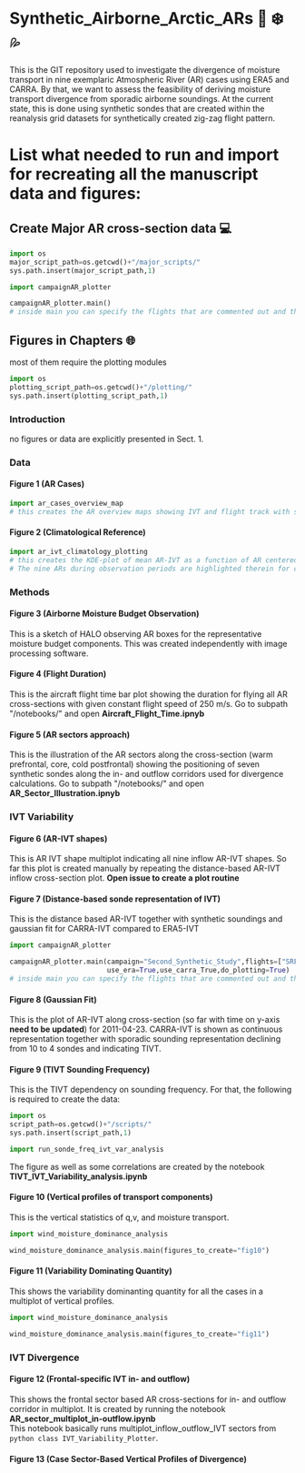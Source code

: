 # Synthetic_Airborne_Arctic_ARs 🌊 ❄️ 💦
This is the GIT repository used to investigate the divergence of moisture transport in nine exemplaric Atmospheric River (AR) cases using ERA5 and CARRA. By that, we want to assess the feasibility of deriving moisture transport divergence from sporadic airborne soundings. At the current state, this is done using synthetic sondes that are created within the reanalysis grid datasets for synthetically created zig-zag flight pattern.
 
# List what needed to run and import for recreating all the manuscript data and figures:
## Create Major AR cross-section data 💻
```python 
import os 
major_script_path=os.getcwd()+"/major_scripts/"
sys.path.insert(major_script_path,1)

import campaignAR_plotter

campaignAR_plotter.main()
# inside main you can specify the flights that are commented out and the subcampaign for variable campaign_name
```

## Figures in Chapters 🌐
most of them require the plotting modules
```python 
import os 
plotting_script_path=os.getcwd()+"/plotting/"
sys.path.insert(plotting_script_path,1)
```
### Introduction
no figures or data are explicitly presented in Sect. 1.
### Data
#### Figure 1 (AR Cases) 
```python 
import ar_cases_overview_map
# this creates the AR overview maps showing IVT and flight track with sea-ice edge and isobars for all nine AR events
```
#### Figure 2 (Climatological Reference)
```python 
import ar_ivt_climatology_plotting
# this creates the KDE-plot of mean AR-IVT as a function of AR centered latitude (long-time series 1979-2020).
# The nine ARs during observation periods are highlighted therein for climalogical framing.
```
### Methods
#### Figure 3 (Airborne Moisture Budget Observation)
This is a sketch of HALO observing AR boxes for the representative moisture budget components. This was created independently with image processing software.
#### Figure 4 (Flight Duration)
This is the aircraft flight time bar plot showing the duration for flying all AR cross-sections with given constant flight speed of 250 m/s.
Go to subpath "/notebooks/"
and open **Aircraft_Flight_Time.ipnyb**
#### Figure 5 (AR sectors approach)
This is the illustration of the AR sectors along the cross-section (warm prefrontal, core, cold postfrontal)
showing the positioning of seven synthetic sondes along the in- and outflow corridors used for divergence calculations. 
Go to subpath "/notebooks/" and open **AR_Sector_Illustration.ipnyb**
### IVT Variability
#### Figure 6 (AR-IVT shapes)
This is AR IVT shape multiplot indicating all nine inflow AR-IVT shapes. 
So far this plot is created manually by repeating the distance-based AR-IVT inflow cross-section plot. **Open issue to create a plot routine**
#### Figure 7 (Distance-based sonde representation of IVT)
This is the distance based AR-IVT together with synthetic soundings and gaussian fit for CARRA-IVT compared to ERA5-IVT 
```python 
import campaignAR_plotter

campaignAR_plotter.main(campaign="Second_Synthetic_Study",flights=["SRF02"],calc_hmp=True,
                        use_era=True,use_carra_True,do_plotting=True)
# inside main you can specify the flights that are commented out and the subcampaign for variable campaign_name
```
#### Figure 8 (Gaussian Fit)
This is the plot of AR-IVT along cross-section (so far with time on y-axis **need to be updated**) for 2011-04-23.
CARRA-IVT is shown as continuous representation together with sporadic sounding representation declining from 10 to 4 sondes and indicating TIVT.

#### Figure 9 (TIVT Sounding Frequency)
This is the TIVT dependency on sounding frequency. For that, the following is required to create the data:
```python 
import os 
script_path=os.getcwd()+"/scripts/"
sys.path.insert(script_path,1)

import run_sonde_freq_ivt_var_analysis

```
The figure as well as some correlations are created by the notebook **TIVT_IVT_Variability_analysis.ipynb**
#### Figure 10 (Vertical profiles of transport components) 
This is the vertical statistics of q,v, and moisture transport.
```python 
import wind_moisture_dominance_analysis

wind_moisture_dominance_analysis.main(figures_to_create="fig10")
```

#### Figure 11 (Variability Dominating Quantity) 
This shows the variability dominanting quantity for all the cases in a multiplot of vertical profiles.
```python 
import wind_moisture_dominance_analysis

wind_moisture_dominance_analysis.main(figures_to_create="fig11")
```
### IVT Divergence
#### Figure 12 (Frontal-specific IVT in- and outflow)
This shows the frontal sector based AR cross-sections for in- and outflow corridor in multiplot. 
It is created by running the notebook **AR_sector_multiplot_in-outflow.ipynb**  
This notebook basically runs multiplot_inflow_outflow_IVT sectors from ```python class IVT_Variability_Plotter```.
#### Figure 13 (Case Sector-Based Vertical Profiles of Divergence)



